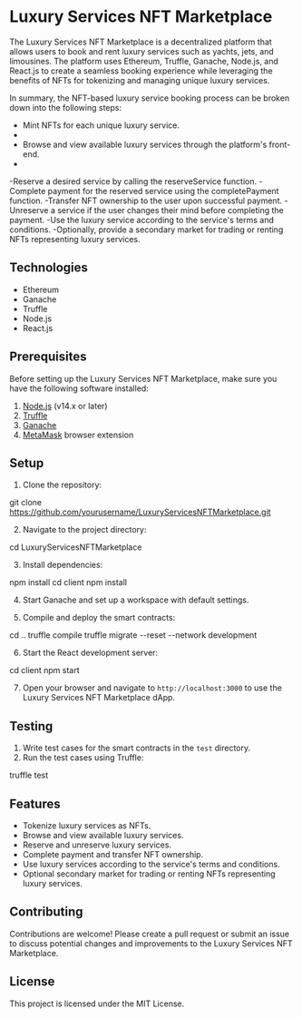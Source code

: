 # Luxury Services NFT Marketplace

The Luxury Services NFT Marketplace is a decentralized platform that allows users to book and rent luxury services such as yachts, jets, and limousines. The platform uses Ethereum, Truffle, Ganache, Node.js, and React.js to create a seamless booking experience while leveraging the benefits of NFTs for tokenizing and managing unique luxury services.

In summary, the NFT-based luxury service booking process can be broken down into the following steps:

  - Mint NFTs for each unique luxury service.
  - 
  - Browse and view available luxury services through the platform's front-end.
  - 
-Reserve a desired service by calling the reserveService function.
-Complete payment for the reserved service using the completePayment function.
-Transfer NFT ownership to the user upon successful payment.
-Unreserve a service if the user changes their mind before completing the payment.
-Use the luxury service according to the service's terms and conditions.
-Optionally, provide a secondary market for trading or renting NFTs representing luxury services.

## Technologies

- Ethereum
- Ganache
- Truffle
- Node.js
- React.js

## Prerequisites

Before setting up the Luxury Services NFT Marketplace, make sure you have the following software installed:

1. [Node.js](https://nodejs.org/en/) (v14.x or later)
2. [Truffle](https://www.trufflesuite.com/truffle)
3. [Ganache](https://www.trufflesuite.com/ganache)
4. [MetaMask](https://metamask.io/) browser extension

## Setup

1. Clone the repository:

git clone https://github.com/yourusername/LuxuryServicesNFTMarketplace.git


2. Navigate to the project directory:

cd LuxuryServicesNFTMarketplace


3. Install dependencies:

npm install
cd client
npm install


4. Start Ganache and set up a workspace with default settings.

5. Compile and deploy the smart contracts:

cd ..
truffle compile
truffle migrate --reset --network development


6. Start the React development server:

cd client
npm start


7. Open your browser and navigate to `http://localhost:3000` to use the Luxury Services NFT Marketplace dApp.

## Testing

1. Write test cases for the smart contracts in the `test` directory.
2. Run the test cases using Truffle:

truffle test


## Features

- Tokenize luxury services as NFTs.
- Browse and view available luxury services.
- Reserve and unreserve luxury services.
- Complete payment and transfer NFT ownership.
- Use luxury services according to the service's terms and conditions.
- Optional secondary market for trading or renting NFTs representing luxury services.

## Contributing

Contributions are welcome! Please create a pull request or submit an issue to discuss potential changes and improvements to the Luxury Services NFT Marketplace.

## License

This project is licensed under the MIT License.
